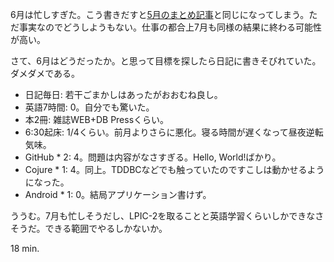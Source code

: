 6月は忙しすぎた。こう書きだすと[5月のまとめ記事](http://bouzuya.github.com/2012/05/31/no-title.html)と同じになってしまう。ただ事実なのでどうしようもない。仕事の都合上7月も同様の結果に終わる可能性が高い。

さて、6月はどうだったか。と思って目標を探したら日記に書きそびれていた。ダメダメである。

- 日記毎日: 若干ごまかしはあったがおおむね良し。
- 英語7時間: 0。自分でも驚いた。
- 本2冊: 雑誌WEB+DB Pressくらい。
- 6:30起床: 1/4くらい。前月よりさらに悪化。寝る時間が遅くなって昼夜逆転気味。
- GitHub * 2: 4。問題は内容がなさすぎる。Hello, World!ばかり。
- Cojure * 1: 4。同上。TDDBCなどでも触っていたのですこしは動かせるようになった。
- Android * 1: 0。結局アプリケーション書けず。

ううむ。7月も忙しそうだし、LPIC-2を取ることと英語学習くらいしかできなさそうだ。できる範囲でやるしかないか。

18 min.
